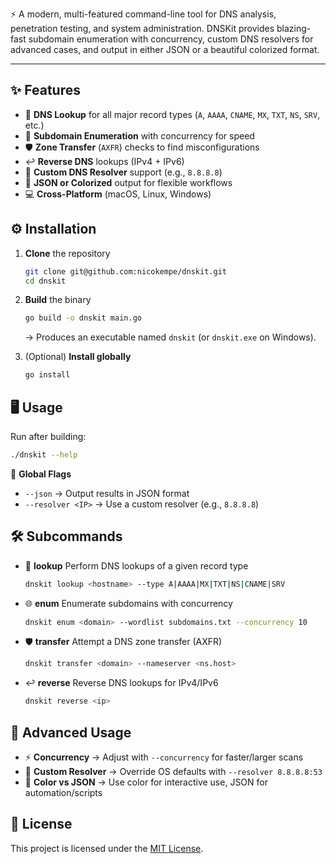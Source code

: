 ⚡ A modern, multi-featured command-line tool for DNS analysis, penetration testing, and system administration.
DNSKit provides blazing-fast subdomain enumeration with concurrency, custom DNS resolvers for advanced cases, and output in either JSON or a beautiful colorized format.

---

## ✨ Features

* 🔎 **DNS Lookup** for all major record types (`A`, `AAAA`, `CNAME`, `MX`, `TXT`, `NS`, `SRV`, etc.)
* 🚀 **Subdomain Enumeration** with concurrency for speed
* 🛡 **Zone Transfer** (`AXFR`) checks to find misconfigurations
* ↩️ **Reverse DNS** lookups (IPv4 + IPv6)
* 🧩 **Custom DNS Resolver** support (e.g., `8.8.8.8`)
* 🎨 **JSON or Colorized** output for flexible workflows
* 💻 **Cross-Platform** (macOS, Linux, Windows)

## ⚙️ Installation

1. **Clone** the repository

   ```bash
   git clone git@github.com:nicokempe/dnskit.git
   cd dnskit
   ```

2. **Build** the binary

   ```bash
   go build -o dnskit main.go
   ```

   → Produces an executable named `dnskit` (or `dnskit.exe` on Windows).

3. (Optional) **Install globally**

   ```bash
   go install
   ```

## 🖥 Usage

Run after building:

```bash
./dnskit --help
```

🔧 **Global Flags**

* `--json` → Output results in JSON format
* `--resolver <IP>` → Use a custom resolver (e.g., `8.8.8.8`)

## 🛠 Subcommands

* 🔎 **lookup**
  Perform DNS lookups of a given record type

  ```bash
  dnskit lookup <hostname> --type A|AAAA|MX|TXT|NS|CNAME|SRV
  ```

* 🌐 **enum**
  Enumerate subdomains with concurrency

  ```bash
  dnskit enum <domain> --wordlist subdomains.txt --concurrency 10
  ```

* 🛡 **transfer**
  Attempt a DNS zone transfer (AXFR)

  ```bash
  dnskit transfer <domain> --nameserver <ns.host>
  ```

* ↩️ **reverse**
  Reverse DNS lookups for IPv4/IPv6

  ```bash
  dnskit reverse <ip>
  ```

## 🔧 Advanced Usage

* ⚡ **Concurrency** → Adjust with `--concurrency` for faster/larger scans
* 🧩 **Custom Resolver** → Override OS defaults with `--resolver 8.8.8.8:53`
* 🎨 **Color vs JSON** → Use color for interactive use, JSON for automation/scripts

## 📜 License

This project is licensed under the [MIT License](https://github.com/nicokempe/dnskit/blob/main/LICENSE).
